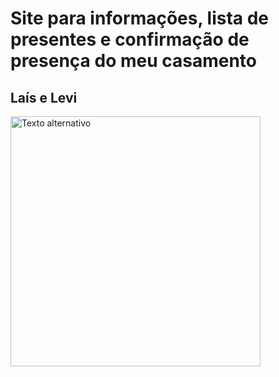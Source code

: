 # Site para informações, lista de presentes e confirmação de presença do meu casamento 

## Laís e Levi

<img src="https://lh3.googleusercontent.com/pw/AP1GczPU8Z-0k77VuB_pbidDm0rpq6PlfyBpY7g5ujpdiq-FlR44PTuzOnS9EIaxZIhFE3fz2T7L2hYzFxpZ2jIdZvsI7hq46TFBU21Es5qgTfXh8n153MJrIErDJr__wG-JIDtP-79XdLPTImRfIFYQVDbp9w=w530-h706-s-no-gm?authuser=0" alt="Texto alternativo" width="400">

